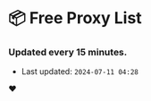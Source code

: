 # :package: Free Proxy List
### Updated every 15 minutes.

- Last updated: `2024-07-11 04:28`

:heart:
